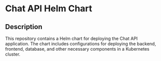 # Chat API Helm Chart

## Description

This repository contains a Helm chart for deploying the Chat API application. The chart includes configurations for deploying the backend, frontend, database, and other necessary components in a Kubernetes cluster.
